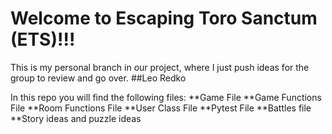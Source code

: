 # Welcome to Escaping Toro Sanctum (ETS)!!!
This is my personal branch in our project, where I just push ideas for the group to review and go over. 
##Leo Redko




In this repo you will find the following files:
**Game File
**Game Functions File
**Room Functions File
**User Class File
**Pytest File
**Battles file
**Story ideas and puzzle ideas
